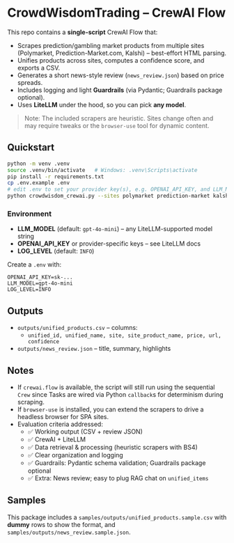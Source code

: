 # CrowdWisdomTrading – CrewAI Flow

This repo contains a **single-script** CrewAI Flow that:
- Scrapes prediction/gambling market products from multiple sites (Polymarket, Prediction-Market.com, Kalshi) – best-effort HTML parsing.
- Unifies products across sites, computes a confidence score, and exports a CSV.
- Generates a short news-style review (`news_review.json`) based on price spreads.
- Includes logging and light **Guardrails** (via Pydantic; Guardrails package optional).
- Uses **LiteLLM** under the hood, so you can pick **any model**.

> Note: The included scrapers are heuristic. Sites change often and may require tweaks or the `browser-use` tool for dynamic content.

## Quickstart

```bash
python -m venv .venv
source .venv/bin/activate   # Windows: .venv\Scripts\activate
pip install -r requirements.txt
cp .env.example .env
# edit .env to set your provider key(s), e.g. OPENAI_API_KEY, and LLM_MODEL
python crowdwisdom_crewai.py --sites polymarket prediction-market kalshi --out outputs
```

### Environment

- **LLM_MODEL** (default: `gpt-4o-mini`) – any LiteLLM-supported model string
- **OPENAI_API_KEY** or provider-specific keys – see LiteLLM docs
- **LOG_LEVEL** (default: `INFO`)

Create a `.env` with:
```
OPENAI_API_KEY=sk-...
LLM_MODEL=gpt-4o-mini
LOG_LEVEL=INFO
```

## Outputs

- `outputs/unified_products.csv` – columns:
  - `unified_id, unified_name, site, site_product_name, price, url, confidence`
- `outputs/news_review.json` – title, summary, highlights

## Notes

- If `crewai.flow` is available, the script will still run using the sequential `Crew` since Tasks are wired via Python `callback`s for determinism during scraping.
- If `browser-use` is installed, you can extend the scrapers to drive a headless browser for SPA sites.
- Evaluation criteria addressed:
  - ✅ Working output (CSV + review JSON)
  - ✅ CrewAI + LiteLLM
  - ✅ Data retrieval & processing (heuristic scrapers with BS4)
  - ✅ Clear organization and logging
  - ✅ Guardrails: Pydantic schema validation; Guardrails package optional
  - ✅ Extra: News review; easy to plug RAG chat on `unified_items`

## Samples

This package includes a `samples/outputs/unified_products.sample.csv` with **dummy** rows to show the format, and `samples/outputs/news_review.sample.json`.
